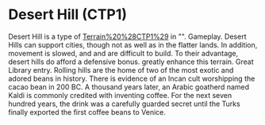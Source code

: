 # Desert Hill (CTP1)

Desert Hill is a type of [Terrain%20%28CTP1%29](terrain) in "".
Gameplay.
Desert Hills can support cities, though not as well as in the flatter lands. In addition, movement is slowed, and and are difficult to build. To their advantage, desert hills do afford a defensive bonus. greatly enhance this terrain.
Great Library entry.
Rolling hills are the home of two of the most exotic and adored beans in history. There is evidence of an Incan cult worshipping the cacao bean in 200 BC. A thousand years later, an Arabic goatherd named Kaldi is commonly credited with inventing coffee. For the next seven hundred years, the drink was a carefully guarded secret until the Turks finally exported the first coffee beans to Venice.